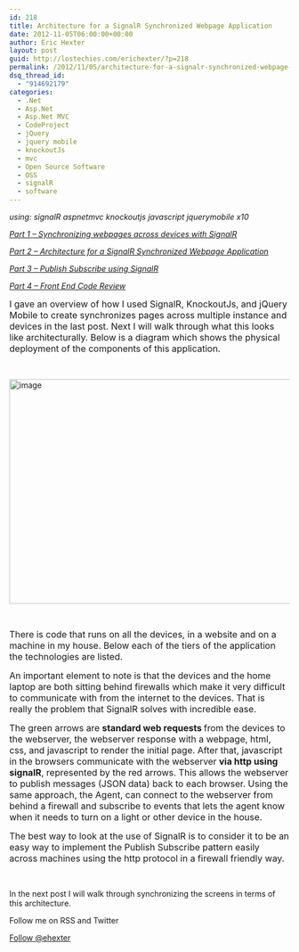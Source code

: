 ```yaml
---
id: 218
title: Architecture for a SignalR Synchronized Webpage Application
date: 2012-11-05T06:00:00+00:00
author: Eric Hexter
layout: post
guid: http://lostechies.com/erichexter/?p=218
permalink: /2012/11/05/architecture-for-a-signalr-synchronized-webpage-application-part-2/
dsq_thread_id:
  - "914692179"
categories:
  - .Net
  - Asp.Net
  - Asp.Net MVC
  - CodeProject
  - jQuery
  - jquery mobile
  - knockoutJs
  - mvc
  - Open Source Software
  - OSS
  - signalR
  - software
---
```

_using: signalR aspnetmvc knockoutjs javascript jquerymobile x10_

_[Part 1 – Synchronizing webpages across devices with SignalR](http://lostechies.com/erichexter/2012/10/30/synchronizing-webpages-across-devices-home-automation/)_
  
_[Part 2 – Architecture for a SignalR Synchronized Webpage Application](http://lostechies.com/erichexter/2012/11/05/architecture-for-a-signalr-synchronized-webpage-application-part-2/)_
  
_[Part 3 – Publish Subscribe using SignalR](http://lostechies.com/erichexter/2012/11/08/publish-and-subscribe-using-signalr-in-home-automation-part-3/)_
  
_[Part 4 – Front End Code Review](http://lostechies.com/erichexter/2012/11/12/code-review-of-a-publishsubscribe-architecture-using-signalr-in-home-automation-part-4/)_

<span style="font-size: medium;">I gave an overview of how I used SignalR, KnockoutJs, and jQuery Mobile to create synchronizes pages across multiple instance and devices in the last post. Next I will walk through what this looks like architecturally. Below is a diagram which shows the physical deployment of the components of this application.</span>

&nbsp;

[<img style="background-image: none; padding-left: 0px; padding-right: 0px; display: inline; padding-top: 0px; border-width: 0px;" title="image" src="http://lostechies.com/erichexter/files/2012/11/image_thumb1.png" alt="image" width="563" height="403" border="0" />](http://lostechies.com/erichexter/files/2012/11/image1.png)

&nbsp;

<span style="font-size: medium;">There is code that runs on all the devices, in a website and on a machine in my house. Below each of the tiers of the application the technologies are listed. </span>

<span style="font-size: medium;">An important element to note is that the devices and the home laptop are both sitting behind firewalls which make it very difficult to communicate with from the internet to the devices. That is really the problem that SignalR solves with incredible ease. </span>

<span style="font-size: medium;">The green arrows are <strong>standard web requests </strong>from the devices to the webserver, the webserver response with a webpage, html, css, and javascript to render the initial page. After that, javascript in the browsers communicate with the webserver <strong>via http using signalR</strong>, represented by the red arrows. This allows the webserver to publish messages (JSON data) back to each browser. Using the same approach, the Agent, can connect to the webserver from behind a firewall and subscribe to events that lets the agent know when it needs to turn on a light or other device in the house. </span>

<span style="font-size: medium;">The best way to look at the use of SignalR is to consider it to be an easy way to implement the Publish Subscribe pattern easily across machines using the http protocol in a firewall friendly way. </span>

&nbsp;

In the next post I will walk through synchronizing the screens in terms of this architecture.

Follow me on RSS and Twitter
  
<a href="https://twitter.com/ehexter" style="float:left;valign:top" class="twitter-follow-button" data-show-count="false" data-size="large">Follow @ehexter</a><a style="float:left" href="http://feeds.feedburner.com/EricHexter" title="Subscribe to my feed" rel="alternate" type="application/rss+xml"><img src="http://www.feedburner.com/fb/images/pub/feed-icon32x32.png" alt="" style="border:0;padding-right:10px" /></a>